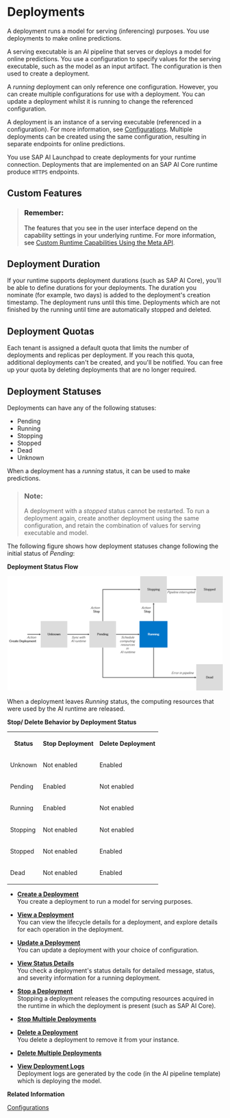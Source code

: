 <!-- loio0543c2c28e344919b6f2792925b1501f -->

# Deployments

A deployment runs a model for serving \(inferencing\) purposes. You use deployments to make online predictions.

A serving executable is an AI pipeline that serves or deploys a model for online predictions. You use a configuration to specify values for the serving executable, such as the model as an input artifact. The configuration is then used to create a deployment.

A *running* deployment can only reference one configuration. However, you can create multiple configurations for use with a deployment. You can update a deployment whilst it is running to change the referenced configuration.

A deployment is an instance of a serving executable \(referenced in a configuration\). For more information, see [Configurations](configurations-3c9d504.md). Multiple deployments can be created using the same configuration, resulting in separate endpoints for online predictions.

You use SAP AI Launchpad to create deployments for your runtime connection. Deployments that are implemented on an SAP AI Core runtime produce `HTTPS` endpoints.



<a name="loio0543c2c28e344919b6f2792925b1501f__section_ezk_y5q_qtb"/>

## Custom Features

> ### Remember:  
> The features that you see in the user interface depend on the capability settings in your underlying runtime. For more information, see [Custom Runtime Capabilities Using the Meta API](custom-runtime-capabilities-using-the-meta-api-ac3d92b.md).



<a name="loio0543c2c28e344919b6f2792925b1501f__section_cm5_syx_qvb"/>

## Deployment Duration

If your runtime supports deployment durations \(such as SAP AI Core\), you'll be able to define durations for your deployments. The duration you nominate \(for example, two days\) is added to the deployment's creation timestamp. The deployment runs until this time. Deployments which are not finished by the running until time are automatically stopped and deleted.



<a name="loio0543c2c28e344919b6f2792925b1501f__section_hhs_pyz_abc"/>

## Deployment Quotas

Each tenant is assigned a default quota that limits the number of deployments and replicas per deployment. If you reach this quota, additional deployments can't be created, and you'll be notified. You can free up your quota by deleting deployments that are no longer required.



<a name="loio0543c2c28e344919b6f2792925b1501f__section_e53_c1p_def"/>

## Deployment Statuses

Deployments can have any of the following statuses:

-   Pending
-   Running
-   Stopping
-   Stopped
-   Dead
-   Unknown

When a deployment has a *running* status, it can be used to make predictions.

> ### Note:  
> A deployment with a *stopped* status cannot be restarted. To run a deployment again, create another deployment using the same configuration, and retain the combination of values for serving executable and model.

The following figure shows how deployment statuses change following the initial status of *Pending*:

  
  
**Deployment Status Flow**

![](images/Deployments_State_Flow_0a118b8.png)

When a deployment leaves *Running* status, the computing resources that were used by the AI runtime are released.

**Stop/ Delete Behavior by Deployment Status**


<table>
<tr>
<th valign="top">

Status

</th>
<th valign="top">

Stop Deployment

</th>
<th valign="top">

Delete Deployment

</th>
</tr>
<tr>
<td valign="top">

Unknown

</td>
<td valign="top">

Not enabled

</td>
<td valign="top">

Enabled

</td>
</tr>
<tr>
<td valign="top">

Pending

</td>
<td valign="top">

Enabled

</td>
<td valign="top">

Not enabled

</td>
</tr>
<tr>
<td valign="top">

Running

</td>
<td valign="top">

Enabled

</td>
<td valign="top">

Not enabled

</td>
</tr>
<tr>
<td valign="top">

Stopping

</td>
<td valign="top">

Not enabled

</td>
<td valign="top">

Not enabled

</td>
</tr>
<tr>
<td valign="top">

Stopped

</td>
<td valign="top">

Not enabled

</td>
<td valign="top">

Enabled

</td>
</tr>
<tr>
<td valign="top">

Dead

</td>
<td valign="top">

Not enabled

</td>
<td valign="top">

Enabled

</td>
</tr>
</table>

-   **[Create a Deployment](create-a-deployment-33b34e9.md "You create a deployment to run a model for serving purposes.")**  
You create a deployment to run a model for serving purposes.
-   **[View a Deployment](view-a-deployment-d6f793e.md " You can view the lifecycle details for a deployment, and explore details for each operation in the deployment.")**  
 You can view the lifecycle details for a deployment, and explore details for each operation in the deployment.
-   **[Update a Deployment](update-a-deployment-bce2b16.md "You can update a deployment with your choice of configuration. ")**  
You can update a deployment with your choice of configuration.
-   **[View Status Details](view-status-details-7bda8db.md "You check a deployment's status details for detailed message, status, and severity information for a running deployment.")**  
You check a deployment's status details for detailed message, status, and severity information for a running deployment.
-   **[Stop a Deployment](stop-a-deployment-aa127da.md "Stopping a deployment releases the computing resources acquired in the runtime in which the deployment is present (such as SAP AI Core).")**  
Stopping a deployment releases the computing resources acquired in the runtime in which the deployment is present \(such as SAP AI Core\).
-   **[Stop Multiple Deployments](stop-multiple-deployments-d25b6b4.md "")**  

-   **[Delete a Deployment](delete-a-deployment-6c07132.md "You delete a deployment to remove it from your instance.")**  
You delete a deployment to remove it from your instance.
-   **[Delete Multiple Deployments](delete-multiple-deployments-148dc64.md "")**  

-   **[View Deployment Logs](view-deployment-logs-4f9682e.md "Deployment logs are generated by the code (in the AI pipeline template) which is deploying the model.")**  
Deployment logs are generated by the code \(in the AI pipeline template\) which is deploying the model.

**Related Information**  


[Configurations](configurations-3c9d504.md "Configurations combine artifacts (such as datasets or models) with executables, so that training or deployment processes can be undertaken.")

